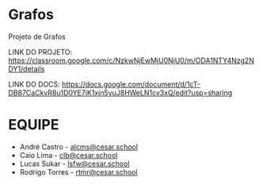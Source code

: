 # Grafos
Projeto de Grafos

LINK DO PROJETO: https://classroom.google.com/c/NzkwNjEwMjU0NjU0/m/ODA1NTY4Nzg2NDY1/details

LINK DO DOCS: https://docs.google.com/document/d/1cT-DB87CaCkvR8u1D0YE7iK1xjn5yuJ8HWeLN1cv3xQ/edit?usp=sharing

# EQUIPE

  - André Castro - alcms@cesar.school
  - Caio Lima - clb@cesar.school
  - Lucas Sukar - lsfw@cesar.school
  - Rodrigo Torres - rtmr@cesar.school
